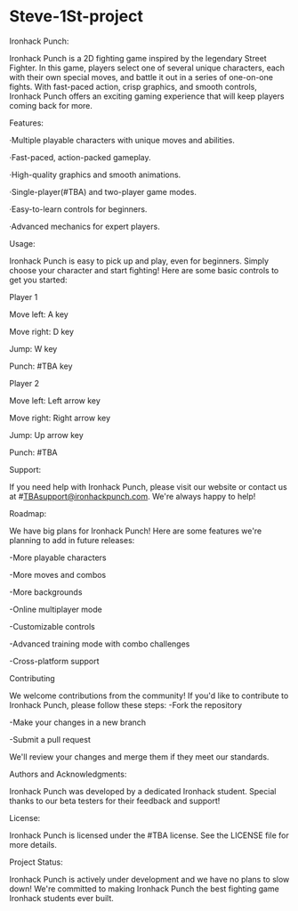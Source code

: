 # Steve-1St-project

Ironhack Punch:

Ironhack Punch is a 2D fighting game inspired by the legendary Street Fighter. In this game, players select one of several unique characters, each with their own special moves, and battle it out in a series of one-on-one fights. With fast-paced action, crisp graphics, and smooth controls, Ironhack Punch offers an exciting gaming experience that will keep players coming back for more.




Features:

·Multiple playable characters with unique moves and abilities.

·Fast-paced, action-packed gameplay.

·High-quality graphics and smooth animations.

·Single-player(#TBA) and two-player game modes.

·Easy-to-learn controls for beginners.

·Advanced mechanics for expert players.




Usage:

Ironhack Punch is easy to pick up and play, even for beginners. Simply choose your character and start fighting! Here are some basic controls to get you started:

Player 1

Move left: A key

Move right: D key

Jump: W key

Punch: #TBA key



Player 2

Move left: Left arrow key

Move right: Right arrow key

Jump: Up arrow key

Punch: #TBA





Support:

If you need help with Ironhack Punch, please visit our website or contact us at #TBAsupport@ironhackpunch.com. We're always happy to help!


Roadmap:

We have big plans for Ironhack Punch! Here are some features we're planning to add in future releases:

-More playable characters

-More moves and combos

-More backgrounds

-Online multiplayer mode

-Customizable controls

-Advanced training mode with combo challenges

-Cross-platform support




Contributing

We welcome contributions from the community! If you'd like to contribute to Ironhack Punch, please follow these steps:
-Fork the repository

-Make your changes in a new branch

-Submit a pull request


We'll review your changes and merge them if they meet our standards.




Authors and Acknowledgments:

Ironhack Punch was developed by a dedicated Ironhack student. Special thanks to our beta testers for their feedback and support!




License:

Ironhack Punch is licensed under the #TBA license. See the LICENSE file for more details.




Project Status:

Ironhack Punch is actively under development and we have no plans to slow down! We're committed to making Ironhack Punch the best fighting game Ironhack students ever built.

